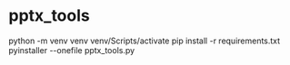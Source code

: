 # pptx_tools
python -m venv venv
venv/Scripts/activate
pip install -r requirements.txt
pyinstaller --onefile pptx_tools.py